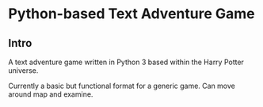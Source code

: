 # Python-based Text Adventure Game

## Intro

A text adventure game written in Python 3 based within the Harry Potter universe.

Currently a basic but functional format for a generic game. Can move around map and examine.
